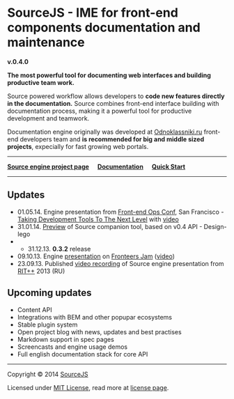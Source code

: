 # SourceJS - IME for front-end components documentation and maintenance

**v.0.4.0**

**The most powerful tool for documenting web interfaces and building productive team work.**

Source powered workflow allows developers to **code new features directly in the documentation.** Source combines front-end interface building with documentation process, making it a powerful tool for productive development and teamwork.

Documentation engine originally was developed at [Odnoklassniki.ru](http://corp.mail.ru/en/communications/odnoklassniki) front-end developers team and **is recommended for big and middle sized projects**, expecially for fast growing web portals.

___


[**Source engine project page**](http://sourcejs.com) &nbsp;&nbsp;&nbsp; [**Documentation**](http://sourcejs.com/docs) &nbsp;&nbsp;&nbsp; [**Quick Start**](http://sourcejs.com/docs/base/index.html#1!)

___

## Updates
* 01.05.14. Engine presentation from [Front-end Ops Conf](http://www.feopsconf.com/), San Francisco - [Taking Development Tools To The Next Level](http://rhr.me/pres/ime/) with [video](https://www.youtube.com/watch?v=cMIad0zl00I)
* 31.01.14. [Preview](http://youtu.be/cefy_U5NU4o) of Source companion tool, based on v0.4 API - Design-lego
* * 31.12.13. **0.3.2** release
* 09.10.13. Engine [presentation](http://rhr.me/pres/source-min/) on [Fronteers Jam](http://fronteers.nl/congres/2013/jam-session) ([video](https://vimeo.com/77989211))
* 23.09.13. Published [video recording](http://www.youtube.com/watch?v=3HNW5Bru0Ws) of Source engine presentation from [RIT++](http://ritconf.ru/) 2013 (RU)

## Upcoming updates

* Content API
* Integrations with BEM and other popupar ecosystems
* Stable plugin system
* Open project blog with news, updates and best practises
* Markdown support in spec pages
* Screencasts and engine usage demos
* Full english documentation stack for core API

___

Copyright © 2014 [SourceJS](http://sourcejs.com)

Licensed under [MIT License](http://en.wikipedia.org/wiki/MIT_License), read more at [license page](http://github.com/sourcejs/source/wiki/MIT-License).
